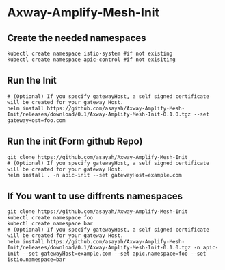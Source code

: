 # Axway-Amplify-Mesh-Init

## Create the needed namespaces
```Shell
kubectl create namespace istio-system #if not existing
kubectl create namespace apic-control #if not exisiting
```

## Run the Init
```Shell
# (Optional) If you specify gatewayHost, a self signed certificate will be created for your gateway Host.
helm install https://github.com/asayah/Axway-Amplify-Mesh-Init/releases/download/0.1/Axway-Amplify-Mesh-Init-0.1.0.tgz --set gatewayHost=foo.com
```

## Run the init (Form github Repo)

```Shell
git clone https://github.com/asayah/Axway-Amplify-Mesh-Init
# (Optional) If you specify gatewayHost, a self signed certificate will be created for your gateway Host. 
helm install . -n apic-init --set gatewayHost=example.com
```

## If You want to use diffrents namespaces

```Shell
git clone https://github.com/asayah/Axway-Amplify-Mesh-Init
kubectl create namespace foo
kubectl create namespace bar
# (Optional) If you specify gatewayHost, a self signed certificate will be created for your gateway Host. 
helm install https://github.com/asayah/Axway-Amplify-Mesh-Init/releases/download/0.1/Axway-Amplify-Mesh-Init-0.1.0.tgz -n apic-init --set gatewayHost=example.com --set apic.namespace=foo --set istio.namespace=bar
```
